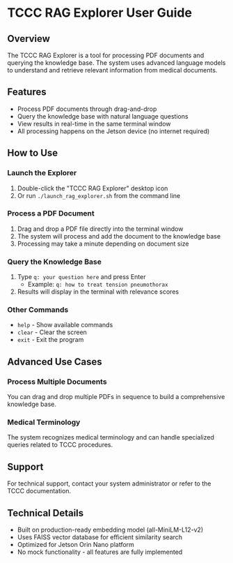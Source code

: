 # TCCC RAG Explorer User Guide

## Overview
The TCCC RAG Explorer is a tool for processing PDF documents and querying the knowledge base. The system uses advanced language models to understand and retrieve relevant information from medical documents.

## Features
- Process PDF documents through drag-and-drop
- Query the knowledge base with natural language questions
- View results in real-time in the same terminal window
- All processing happens on the Jetson device (no internet required)

## How to Use

### Launch the Explorer
1. Double-click the "TCCC RAG Explorer" desktop icon
2. Or run `./launch_rag_explorer.sh` from the command line

### Process a PDF Document
1. Drag and drop a PDF file directly into the terminal window
2. The system will process and add the document to the knowledge base
3. Processing may take a minute depending on document size

### Query the Knowledge Base
1. Type `q: your question here` and press Enter
   - Example: `q: how to treat tension pneumothorax`
2. Results will display in the terminal with relevance scores

### Other Commands
- `help` - Show available commands
- `clear` - Clear the screen
- `exit` - Exit the program

## Advanced Use Cases

### Process Multiple Documents
You can drag and drop multiple PDFs in sequence to build a comprehensive knowledge base.

### Medical Terminology
The system recognizes medical terminology and can handle specialized queries related to TCCC procedures.

## Support
For technical support, contact your system administrator or refer to the TCCC documentation.

## Technical Details
- Built on production-ready embedding model (all-MiniLM-L12-v2)
- Uses FAISS vector database for efficient similarity search
- Optimized for Jetson Orin Nano platform
- No mock functionality - all features are fully implemented